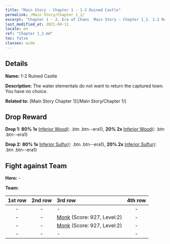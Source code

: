 ```yaml
---
title: "Main Story - Chapter 1 - 1-2 Ruined Castle"
permalink: /Main Story/Chapter 1_2/
excerpt: "Chapter 1 - 2. Era of Chaos  Main Story - Chapter 1_2. 1-2 Ruined Castle"
last_modified_at: 2021-04-11
locale: en
ref: "Chapter 1_2.md"
toc: false
classes: wide
---
```


## Details

 **Name:** 1-2 Ruined Castle

 **Description:** The water elementals do not want to return the captured town. You have no choice.

 **Related to:** [Main Story Chapter 1](/Main Story/Chapter 1/)

## Drop Reward

 **Drop 1:** **80% 1x** [Inferior Wood](/Items/mat_1/){: .btn .btn--era1}, **20% 2x** [Inferior Wood](/Items/mat_1/){: .btn .btn--era1}

 **Drop 2:** **80% 1x** [Inferior Sulfur](/Items/mat_3/){: .btn .btn--era1}, **20% 2x** [Inferior Sulfur](/Items/mat_3/){: .btn .btn--era1}


## Fight against Team
 **Hero:** -

 **Team:**


  | 1st row | 2nd row | 3rd row | 4th row |
  |:----:|:----:|:----|:----:|
  | - | - | - | - |
  | - | - | [Monk](/units/Monk/) (Score: 927, Level:2)  | - |
  | - | - | [Monk](/units/Monk/) (Score: 927, Level:2)  | - |
  | - | - | - | - |



